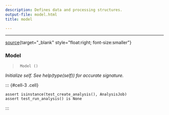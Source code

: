 ```yaml
---
description: Defines data and processing structures.
output-file: model.html
title: model

---
```



<!-- WARNING: THIS FILE WAS AUTOGENERATED! DO NOT EDIT! -->

---

[source](https://github.com/ddoll/NeuralActivityCubic/blob/main/neuralactivitycubic/model.py#L27){target="_blank" style="float:right; font-size:smaller"}

### Model

>      Model ()

*Initialize self.  See help(type(self)) for accurate signature.*


::: {#cell-3 .cell}
``` {.python .cell-code}
assert isinstance(test_create_analysis(), AnalysisJob)
assert test_run_analysis() is None
```
:::


